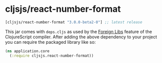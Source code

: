 
# cljsjs/react-number-format

[](dependency)
```clojure
[cljsjs/react-number-format "3.0.0-beta2-0"] ;; latest release
```
[](/dependency)

This jar comes with `deps.cljs` as used by the [Foreign Libs][flibs] feature
of the ClojureScript compiler. After adding the above dependency to your project
you can require the packaged library like so:

```clojure
(ns application.core
  (:require cljsjs.react-number-format))
```

[flibs]: https://github.com/clojure/clojurescript/wiki/Packaging-Foreign-Dependencies
